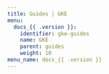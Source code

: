 ```yaml
---
title: Guides | GKE
menu:
  docs_{{ .version }}:
    identifier: gke-guides
    name: GKE
    parent: guides
    weight: 10
menu_name: docs_{{ .version }}
---
```


